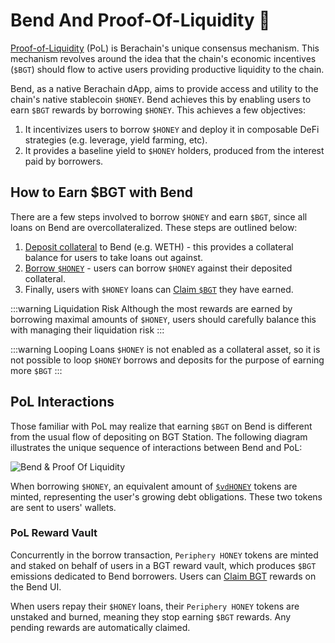 <script setup>
  import config from '@berachain/config/constants.json';
</script>

# Bend And Proof-Of-Liquidity 🤝

[Proof-of-Liquidity](http://docs.berachain.com/learn/what-is-proof-of-liquidity/) (PoL) is Berachain's unique consensus mechanism. This mechanism revolves around the idea that the chain's economic incentives (`$BGT`) should flow to active users providing productive liquidity to the chain.

Bend, as a native Berachain dApp, aims to provide access and utility to the chain's native stablecoin `$HONEY`. Bend achieves this by enabling users to earn `$BGT` rewards by borrowing `$HONEY`. This achieves a few objectives:

1. It incentivizes users to borrow `$HONEY` and deploy it in composable DeFi strategies (e.g. leverage, yield farming, etc).
2. It provides a baseline yield to `$HONEY` holders, produced from the interest paid by borrowers.

## How to Earn $BGT with Bend

There are a few steps involved to borrow `$HONEY` and earn `$BGT`, since all loans on Bend are overcollateralized. These steps are outlined below:

1. [Deposit collateral](/learn/guides/depositing-collateral) to Bend (e.g. WETH) - this provides a collateral balance for users to take loans out against.
2. [Borrow `$HONEY`](/learn/guides/borrowing-and-repaying-honey) - users can borrow `$HONEY` against their deposited collateral.
3. Finally, users with `$HONEY` loans can [Claim `$BGT`](/learn/guides/claim-bgt) they have earned.

:::warning Liquidation Risk
Although the most rewards are earned by borrowing maximal amounts of `$HONEY`, users should carefully balance this with managing their liquidation risk
:::

:::warning Looping Loans
`$HONEY` is not enabled as a collateral asset, so it is not possible to loop `$HONEY` borrows and deposits for the purpose of earning more `$BGT`
:::

## PoL Interactions

Those familiar with PoL may realize that earning `$BGT` on Bend is different from the usual flow of depositing on <a target="_blank" :href="config.testnet.dapps.bgtStation.url">BGT Station</a>. The following diagram illustrates the unique sequence of interactions between Bend and PoL:

![Bend & Proof Of Liquidity](/assets/bend-bgt-flow.png)

When borrowing `$HONEY`, an equivalent amount of [`$vdHONEY`](/learn/lending-protocol/tokens#variable-debt-tokens) tokens are minted, representing the user's growing debt obligations. These two tokens are sent to users' wallets.

### PoL Reward Vault

Concurrently in the borrow transaction, `Periphery HONEY` tokens are minted and staked on behalf of users in a BGT reward vault, which produces `$BGT` emissions dedicated to Bend borrowers. Users can [Claim BGT](/learn/guides/claim-bgt) rewards on the Bend UI.

When users repay their `$HONEY` loans, their `Periphery HONEY` tokens are unstaked and burned, meaning they stop earning `$BGT` rewards. Any pending rewards are automatically claimed.
